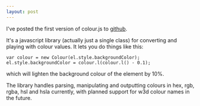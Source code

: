 ```yaml
---
layout: post
---
```

I've posted the first version of colour.js to [github](http://github.com/collectivecognition/colour.js).

It's a javascript library (actually just a single class) for converting and playing with colour values. It lets you do things like this:

    var colour = new Colour(el.style.backgroundColor);
    el.style.backgroundColor = colour.l(colour.l() - 0.1);
    
which will lighten the background colour of the element by 10%.

The library handles parsing, manipulating and outputting colours in hex, rgb, rgba, hsl and hsla currently, with planned support for w3d colour names in the future.